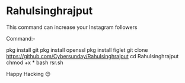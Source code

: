 # Rahulsinghrajput
This command can increase your Instagram followers


Command:-

pkg install git
pkg install openssl
pkg install figlet
git clone https://github.com/Cybersunday/Rahulsinghrajput
cd Rahulsinghrajput
chmod +x *
bash rsr.sh

Happy Hacking 😊
